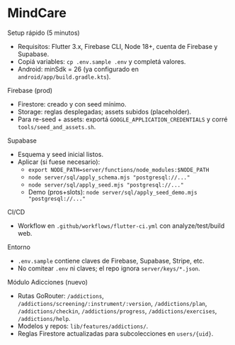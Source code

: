 # MindCare

Setup rápido (5 minutos)

- Requisitos: Flutter 3.x, Firebase CLI, Node 18+, cuenta de Firebase y Supabase.
- Copiá variables: `cp .env.sample .env` y completá valores.
- Android: minSdk = 26 (ya configurado en `android/app/build.gradle.kts`).

Firebase (prod)
- Firestore: creado y con seed mínimo.
- Storage: reglas desplegadas; assets subidos (placeholder).
- Para re-seed + assets: exportá `GOOGLE_APPLICATION_CREDENTIALS` y corré `tools/seed_and_assets.sh`.

Supabase
- Esquema y seed inicial listos.
- Aplicar (si fuese necesario):
  - `export NODE_PATH=server/functions/node_modules:$NODE_PATH`
  - `node server/sql/apply_schema.mjs "postgresql://..."`
  - `node server/sql/apply_seed.mjs "postgresql://..."`
  - Demo (pros+slots): `node server/sql/apply_seed_demo.mjs "postgresql://..."`

CI/CD
- Workflow en `.github/workflows/flutter-ci.yml` con analyze/test/build web.

Entorno
- `.env.sample` contiene claves de Firebase, Supabase, Stripe, etc.
- No comitear `.env` ni claves; el repo ignora `server/keys/*.json`.

Módulo Adicciones (nuevo)
- Rutas GoRouter: `/addictions`, `/addictions/screening/:instrument/:version`, `/addictions/plan`, `/addictions/checkin`, `/addictions/progress`, `/addictions/exercises`, `/addictions/help`.
- Modelos y repos: `lib/features/addictions/`.
- Reglas Firestore actualizadas para subcolecciones en `users/{uid}`.
